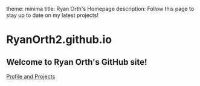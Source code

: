 theme: minima
title: Ryan Orth's Homepage 
description: Follow this page to stay up to date on my latest projects!
# RyanOrth2.github.io
## Welcome to Ryan Orth's GitHub site!
[Profile and Projects](https://github.com/RyanOrth2)
